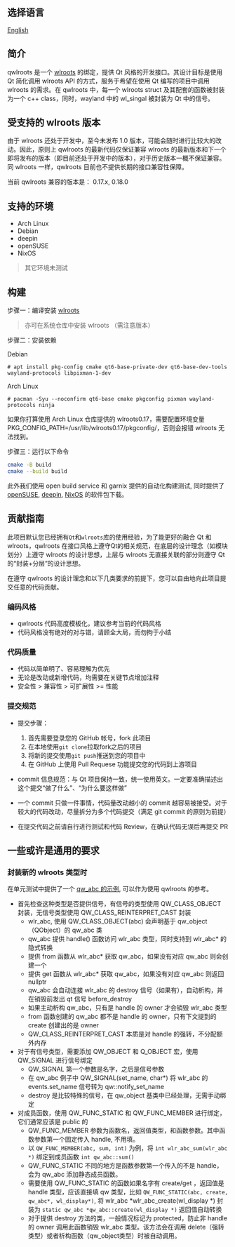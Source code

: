 ## 选择语言

[English](./README.md)

## 简介

qwlroots 是一个 [wlroots](https://gitlab.freedesktop.org/wlroots/wlroots) 的绑定，提供 Qt 风格的开发接口。其设计目标是使用 Qt 简化调用 wlroots API 的方式，服务于希望在使用 Qt 编写的项目中调用 wlroots 的需求。在 qwlroots 中，每一个 wlroots struct 及其配套的函数被封装为一个 c++ class，同时，wayland 中的 wl_singal 被封装为 Qt 中的信号。

## 受支持的 wlroots 版本

由于 wlroots 还处于开发中，至今未发布 1.0 版本，可能会随时进行比较大的改动。因此，原则上 qwlroots 的最新代码仅保证兼容 wlroots 的最新版本和下一个即将发布的版本（即目前还处于开发中的版本），对于历史版本一概不保证兼容。同 wlroots 一样，qwlroots 目前也不提供长期的接口兼容性保障。

当前 qwlroots 兼容的版本是： 0.17.x, 0.18.0 

## 支持的环境

* Arch Linux
* Debian
* deepin
* openSUSE
* NixOS

> 其它环境未测试

## 构建

步骤一：编译安装 [wlroots](https://gitlab.freedesktop.org/wlroots/wlroots#building)

> 亦可在系统仓库中安装 wlroots （需注意版本）


步骤二：安装依赖

Debian
````
# apt install pkg-config cmake qt6-base-private-dev qt6-base-dev-tools wayland-protocols libpixman-1-dev
````

Arch Linux

````
# pacman -Syu --noconfirm qt6-base cmake pkgconfig pixman wayland-protocols ninja
````

如果你打算使用 Arch Linux 仓库提供的 wlroots0.17，需要配置环境变量 PKG_CONFIG_PATH=/usr/lib/wlroots0.17/pkgconfig/，否则会报错 wlroots 无法找到。

步骤三：运行以下命令

```bash
cmake -B build
cmake --build build
```

此外我们使用 open build service 和 garnix 提供的自动化构建测试, 同时提供了 [openSUSE](https://build.opensuse.org/package/show/home:rewine:vioken/qwlroots), [deepin](https://build.deepin.com/package/show/vioken/qwlroots), [NixOS](https://garnix.io/docs/caching) 的软件包下载。

## 贡献指南

此项目默认您已经拥有`Qt`和`wlroots`库的使用经验，为了能更好的融合 Qt 和 wlroots，qwlroots 在接口风格上遵守Qt的相关规范，在底层的设计理念（如模块划分）上遵守 wlroots 的设计思想，上层与 wlroots 无直接关联的部分则遵守 Qt 的“封装+分层”的设计思想。

在遵守 qwlroots 的设计理念和以下几类要求的前提下，您可以自由地向此项目提交任意的代码贡献。

### 编码风格

* qwlroots 代码高度模板化，建议参考当前的代码风格
* 代码风格没有绝对的对与错，请顾全大局，而勿拘于小结

### 代码质量

* 代码以简单明了、容易理解为优先
* 无论是改动或新增代码，均需要在关键节点增加注释
* 安全性 > 兼容性 > 可扩展性 >= 性能

### 提交规范

* 提交步骤：
    1. 首先需要登录您的 GitHub 帐号，fork 此项目
    2. 在本地使用`git clone`拉取fork之后的项目
    3. 将新的提交使用`git push`推送到您的项目中
    4. 在 GitHub 上使用 Pull Requese 功能提交您的代码到上游项目

* commit 信息规范：与 Qt 项目保持一致，统一使用英文。一定要准确描述出这个提交“做了什么”、“为什么要这样做”
* 一个 commit 只做一件事情，代码量改动越小的 commit 越容易被接受。对于较大的代码改动，尽量拆分为多个代码提交（满足 git commit 的原则为前提）
* 在提交代码之前请自行进行测试和代码 Review，在确认代码无误后再提交 PR

## 一些或许是通用的要求

### 封装新的 wlroots 类型时

在单元测试中提供了一个 [qw_abc 的示例](https://github.com/vioken/qwlroots/tree/master/tests/qwobject_test), 可以作为使用 qwlroots 的参考。

* 首先检查这种类型是否提供信号，有信号的类型使用 QW_CLASS_OBJECT 封装，无信号类型使用 QW_CLASS_REINTERPRET_CAST 封装
  - wlr_abc, 使用 QW_CLASS_OBJECT(abc) 会声明基于 qw_object（QObject）的 qw_abc 类
  - qw_abc 提供 handle() 函数访问 wlr_abc 类型，同时支持到 wlr_abc* 的隐式转换
  - 提供 from 函数从 wlr_abc* 获取 qw_abc，如果没有对应 qw_abc 则会创建一个
  - 提供 get 函数从 wlr_abc* 获取 qw_abc，如果没有对应 qw_abc 则返回 nullptr
  - qw_abc 会自动连接 wlr_abc 的 destroy 信号（如果有），自动析构，并在销毁前发出 qt 信号 before_destroy
  - 如果主动析构 qw_abc，只有是 handle 的 owner 才会销毁 wlr_abc 类型
  - from 函数创建的 qw_abc 都不是 handle 的 owner，只有下文提到的 create 创建出的是 owner
  - QW_CLASS_REINTERPRET_CAST 本质是对 handle 的强转，不分配额外内存
* 对于有信号类型，需要添加 QW_OBJECT 和 Q_OBJECT 宏，使用 QW_SIGNAL 进行信号绑定
  - QW_SIGNAL 第一个参数是名字，之后是信号参数
  - 在 qw_abc 例子中 QW_SIGNAL(set_name, char*) 将 wlr_abc 的 events.set_name 信号转为  qw::notify_set_name
  - destroy 是比较特殊的信号，在 qw_object 基类中已经处理，无需手动绑定
* 对成员函数，使用 QW_FUNC_STATIC 和 QW_FUNC_MEMBER 进行绑定，它们通常应该是 public 的
  - QW_FUNC_MEMBER 参数为函数名，返回值类型，和函数参数。其中函数参数第一个固定传入 handle, 不用填。
  - 以 `QW_FUNC_MEMBER(abc, sum, int)` 为例，将 `int wlr_abc_sum(wlr_abc *)` 绑定到成员函数 `int qw_abc::sum()`
  - QW_FUNC_STATIC 不同的地方是函数参数第一个传入的不是 handle，会为 qw_abc 添加静态成员函数。
  - 需要使用 QW_FUNC_STATIC 的函数如果名字有 create/get ，返回值是 handle 类型，应该直接填 qw 类型，比如 `QW_FUNC_STATIC(abc, create, qw_abc*, wl_display*)`, 将 wlr_abc *wlr_abc_create(wl_display *) 封装为 `static qw_abc *qw_abc::create(wl_display *)` 返回值自动转换
  - 对于提供 destroy 方法的类，一般情况标记为 protected，防止非 handle 的 owner 调用此函数销毁 wlr_abc 类型。该方法会在调用 delete（强转类型）或者析构函数（qw_object类型）时被自动调用。

